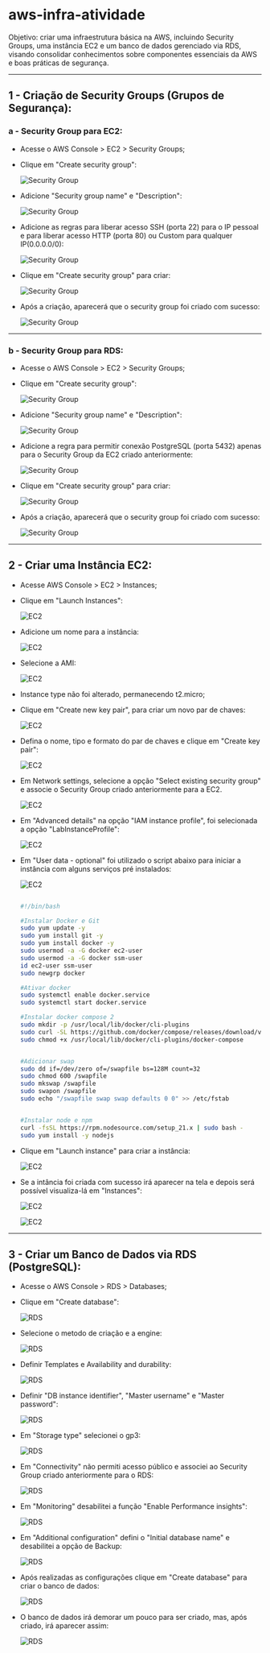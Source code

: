 # aws-infra-atividade

Objetivo: criar uma infraestrutura básica na AWS, incluindo Security Groups, uma instância EC2 e um banco de dados gerenciado via RDS, visando consolidar conhecimentos sobre componentes essenciais da AWS e boas práticas de segurança.

---

## 1 - Criação de Security Groups (Grupos de Segurança):


### a - Security Group para EC2:

* Acesse o AWS Console > EC2 > Security Groups;
* Clique em "Create security group":
  
  ![Security Group](imgs/security-groups/create_1.PNG)

* Adicione "Security group name" e "Description":

  ![Security Group](imgs/security-groups/namedescEC2.PNG)

* Adicione as regras para liberar acesso SSH (porta 22) para o IP pessoal e para liberar acesso HTTP (porta 80) ou Custom para qualquer IP(0.0.0.0/0):

   ![Security Group](imgs/security-groups/ssh_http.PNG)

* Clique em "Create security group" para criar:

  ![Security Group](imgs/security-groups/create_1_end.PNG)

* Após a criação, aparecerá que o security group foi criado com sucesso:

  ![Security Group](imgs/security-groups/sg_ec2_criado.png)

---

### b - Security Group para RDS:

* Acesse o AWS Console > EC2 > Security Groups;
* Clique em "Create security group":
  
  ![Security Group](imgs/security-groups/create_2.PNG)

* Adicione "Security group name" e "Description":

  ![Security Group](imgs/security-groups/namedescRDS.PNG)

* Adicione a regra para permitir conexão PostgreSQL (porta 5432) apenas para o Security Group da EC2 criado anteriormente:

   ![Security Group](imgs/security-groups/rds.PNG)

* Clique em "Create security group" para criar:

  ![Security Group](imgs/security-groups/create_2_end.PNG)

* Após a criação, aparecerá que o security group foi criado com sucesso:

  ![Security Group](imgs/security-groups/sg_rds_criado.png)

---

## 2 - Criar uma Instância EC2:

* Acesse AWS Console > EC2 > Instances;
* Clique em "Launch Instances":

  ![EC2](imgs/ec2/create.PNG)

* Adicione um nome para a instância:

  ![EC2](imgs/ec2/name.PNG)

* Selecione a AMI:

  ![EC2](imgs/ec2/AMI.PNG)

* Instance type não foi alterado, permanecendo t2.micro;
  
* Clique em "Create new key pair", para criar um novo par de chaves:
  
  ![EC2](imgs/ec2/create_key.PNG)

* Defina o nome, tipo e formato do par de chaves e clique em "Create key pair":

  ![EC2](imgs/ec2/aws_key.PNG)

* Em Network settings, selecione a opção "Select existing security group" e associe o Security Group criado anteriormente para a EC2.

  ![EC2](imgs/ec2/Network_settings.PNG)

* Em "Advanced details" na opção "IAM instance profile", foi selecionada a opção "LabInstanceProfile":

  ![EC2](imgs/ec2/LabInstanceProfile.PNG)

* Em "User data - optional" foi utilizado o script abaixo para iniciar a instância com alguns serviços pré instalados:

  ![EC2](imgs/ec2/User_data.PNG)

  ```sh

  #!/bin/bash

  #Instalar Docker e Git
  sudo yum update -y
  sudo yum install git -y
  sudo yum install docker -y
  sudo usermod -a -G docker ec2-user
  sudo usermod -a -G docker ssm-user
  id ec2-user ssm-user
  sudo newgrp docker

  #Ativar docker
  sudo systemctl enable docker.service
  sudo systemctl start docker.service

  #Instalar docker compose 2
  sudo mkdir -p /usr/local/lib/docker/cli-plugins
  sudo curl -SL https://github.com/docker/compose/releases/download/v2.23.3/docker-compose-linux-x86_64 -o /usr/local/lib/docker/cli-plugins/docker-compose
  sudo chmod +x /usr/local/lib/docker/cli-plugins/docker-compose


  #Adicionar swap
  sudo dd if=/dev/zero of=/swapfile bs=128M count=32
  sudo chmod 600 /swapfile
  sudo mkswap /swapfile
  sudo swapon /swapfile
  sudo echo "/swapfile swap swap defaults 0 0" >> /etc/fstab


  #Instalar node e npm
  curl -fsSL https://rpm.nodesource.com/setup_21.x | sudo bash -
  sudo yum install -y nodejs

  ```

* Clique em "Launch instance" para criar a instância:

  ![EC2](imgs/ec2/instance_create.PNG)

* Se a intância foi criada com sucesso irá aparecer na tela e depois será possível visualiza-lá em "Instances":

  ![EC2](imgs/ec2/sucesso.PNG)

  ![EC2](imgs/ec2/visualizar_instances.PNG)

---

## 3 - Criar um Banco de Dados via RDS (PostgreSQL):

  * Acesse o AWS Console > RDS > Databases;
  * Clique em "Create database":

    ![RDS](imgs/rds/create.PNG)

  * Selecione o metodo de criação e a engine:

    ![RDS](imgs/rds/createM_engine.PNG)

  * Definir Templates e Availability and durability:

    ![RDS](imgs/rds/templates_ava.PNG)
    
  * Definir "DB instance identifier", "Master username" e "Master password":

    ![RDS](imgs/rds/db.png)

  * Em "Storage type" selecionei o gp3:

    ![RDS](imgs/rds/gp3.PNG)

  * Em "Connectivity" não permiti acesso público e associei ao Security Group criado anteriormente para o RDS:

    ![RDS](imgs/rds/connectivity.PNG)

  * Em "Monitoring" desabilitei a função "Enable Performance insights":

    ![RDS](imgs/rds/monitoring.PNG)

  * Em "Additional configuration" defini o "Initial database name" e desabilitei a opção de Backup:

    ![RDS](imgs/rds/additional_configuration.PNG)

  * Após realizadas as configurações clique em "Create database" para criar o banco de dados:

    ![RDS](imgs/rds/create_end.PNG)

  * O banco de dados irá demorar um pouco para ser criado, mas, após criado, irá aparecer assim:

    ![RDS](imgs/rds/sucesso.PNG)
    
